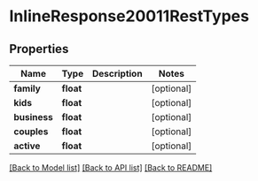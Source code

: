 # InlineResponse20011RestTypes

## Properties
Name | Type | Description | Notes
------------ | ------------- | ------------- | -------------
**family** | **float** |  | [optional] 
**kids** | **float** |  | [optional] 
**business** | **float** |  | [optional] 
**couples** | **float** |  | [optional] 
**active** | **float** |  | [optional] 

[[Back to Model list]](../../README.md#documentation-for-models) [[Back to API list]](../../README.md#documentation-for-api-endpoints) [[Back to README]](../../README.md)

